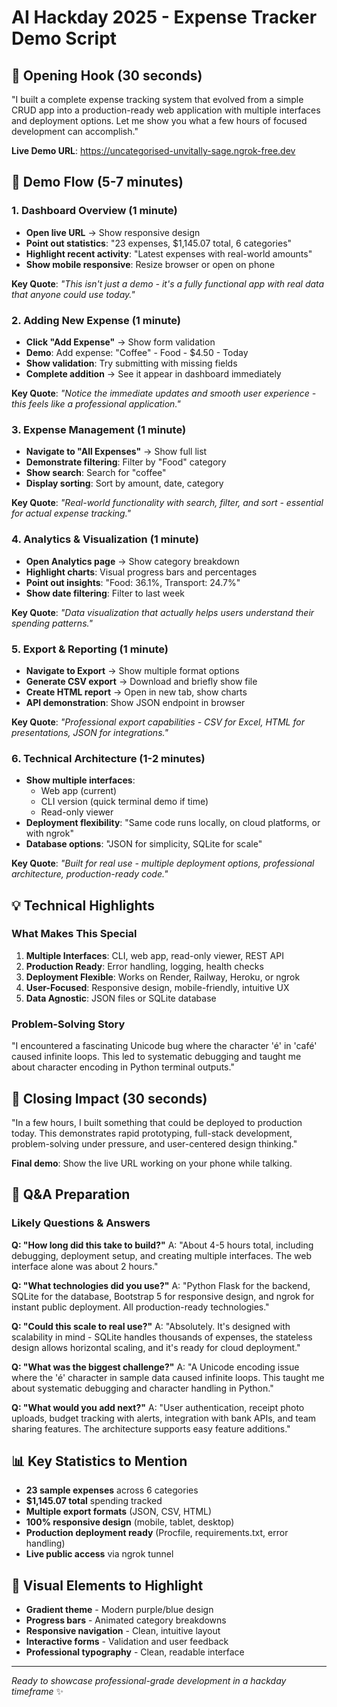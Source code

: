 # AI Hackday 2025 - Expense Tracker Demo Script

## 🎯 Opening Hook (30 seconds)
"I built a complete expense tracking system that evolved from a simple CRUD app into a production-ready web application with multiple interfaces and deployment options. Let me show you what a few hours of focused development can accomplish."

**Live Demo URL**: https://uncategorised-unvitally-sage.ngrok-free.dev

## 🚀 Demo Flow (5-7 minutes)

### 1. Dashboard Overview (1 minute)
- **Open live URL** → Show responsive design
- **Point out statistics**: "23 expenses, $1,145.07 total, 6 categories"
- **Highlight recent activity**: "Latest expenses with real-world amounts"
- **Show mobile responsive**: Resize browser or open on phone

**Key Quote**: *"This isn't just a demo - it's a fully functional app with real data that anyone could use today."*

### 2. Adding New Expense (1 minute)  
- **Click "Add Expense"** → Show form validation
- **Demo**: Add expense: "Coffee" - Food - $4.50 - Today
- **Show validation**: Try submitting with missing fields
- **Complete addition** → See it appear in dashboard immediately

**Key Quote**: *"Notice the immediate updates and smooth user experience - this feels like a professional application."*

### 3. Expense Management (1 minute)
- **Navigate to "All Expenses"** → Show full list
- **Demonstrate filtering**: Filter by "Food" category
- **Show search**: Search for "coffee"
- **Display sorting**: Sort by amount, date, category

**Key Quote**: *"Real-world functionality with search, filter, and sort - essential for actual expense tracking."*

### 4. Analytics & Visualization (1 minute)
- **Open Analytics page** → Show category breakdown
- **Highlight charts**: Visual progress bars and percentages
- **Point out insights**: "Food: 36.1%, Transport: 24.7%"
- **Show date filtering**: Filter to last week

**Key Quote**: *"Data visualization that actually helps users understand their spending patterns."*

### 5. Export & Reporting (1 minute)
- **Navigate to Export** → Show multiple format options
- **Generate CSV export** → Download and briefly show file
- **Create HTML report** → Open in new tab, show charts
- **API demonstration**: Show JSON endpoint in browser

**Key Quote**: *"Professional export capabilities - CSV for Excel, HTML for presentations, JSON for integrations."*

### 6. Technical Architecture (1-2 minutes)
- **Show multiple interfaces**: 
  - Web app (current)
  - CLI version (quick terminal demo if time)
  - Read-only viewer
- **Deployment flexibility**: "Same code runs locally, on cloud platforms, or with ngrok"
- **Database options**: "JSON for simplicity, SQLite for scale"

**Key Quote**: *"Built for real use - multiple deployment options, professional architecture, production-ready code."*

## 💡 Technical Highlights

### What Makes This Special
1. **Multiple Interfaces**: CLI, web app, read-only viewer, REST API
2. **Production Ready**: Error handling, logging, health checks
3. **Deployment Flexible**: Works on Render, Railway, Heroku, or ngrok
4. **User-Focused**: Responsive design, mobile-friendly, intuitive UX
5. **Data Agnostic**: JSON files or SQLite database

### Problem-Solving Story
"I encountered a fascinating Unicode bug where the character 'é' in 'café' caused infinite loops. This led to systematic debugging and taught me about character encoding in Python terminal outputs."

## 🎊 Closing Impact (30 seconds)

"In a few hours, I built something that could be deployed to production today. This demonstrates rapid prototyping, full-stack development, problem-solving under pressure, and user-centered design thinking."

**Final demo**: Show the live URL working on your phone while talking.

## 🎯 Q&A Preparation

### Likely Questions & Answers

**Q: "How long did this take to build?"**
A: "About 4-5 hours total, including debugging, deployment setup, and creating multiple interfaces. The web interface alone was about 2 hours."

**Q: "What technologies did you use?"**
A: "Python Flask for the backend, SQLite for the database, Bootstrap 5 for responsive design, and ngrok for instant public deployment. All production-ready technologies."

**Q: "Could this scale to real use?"**
A: "Absolutely. It's designed with scalability in mind - SQLite handles thousands of expenses, the stateless design allows horizontal scaling, and it's ready for cloud deployment."

**Q: "What was the biggest challenge?"**
A: "A Unicode encoding issue where the 'é' character in sample data caused infinite loops. This taught me about systematic debugging and character handling in Python."

**Q: "What would you add next?"**
A: "User authentication, receipt photo uploads, budget tracking with alerts, integration with bank APIs, and team sharing features. The architecture supports easy feature additions."

## 📊 Key Statistics to Mention
- **23 sample expenses** across 6 categories
- **$1,145.07 total** spending tracked
- **Multiple export formats** (JSON, CSV, HTML)
- **100% responsive design** (mobile, tablet, desktop)
- **Production deployment ready** (Procfile, requirements.txt, error handling)
- **Live public access** via ngrok tunnel

## 🎨 Visual Elements to Highlight
- **Gradient theme** - Modern purple/blue design
- **Progress bars** - Animated category breakdowns
- **Responsive navigation** - Clean, intuitive layout
- **Interactive forms** - Validation and user feedback
- **Professional typography** - Clean, readable interface

---

*Ready to showcase professional-grade development in a hackday timeframe* ✨